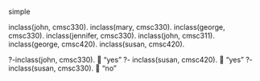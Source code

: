 simple


inclass(john, cmsc330). inclass(mary, cmsc330). inclass(george, cmsc330). inclass(jennifer, cmsc330). inclass(john, cmsc311). inclass(george, cmsc420). inclass(susan, cmsc420).

?-inclass(john, cmsc330).  “yes”
?- inclass(susan, cmsc420).  “yes”
?- inclass(susan, cmsc330).  “no”





